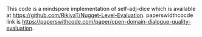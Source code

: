 This code is a mindspore implementation of self-adj-dice which is available at https://github.com/RikiyaT/Nugget-Level-Evaluation.
paperswidthcocde link is https://paperswithcode.com/paper/open-domain-dialogue-quality-evaluation.